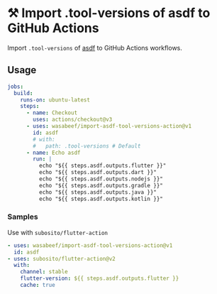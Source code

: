 # ⚒️ Import .tool-versions of asdf to GitHub Actions


Import `.tool-versions` of [asdf](https://asdf-vm.com/) to GitHub Actions workflows.


## Usage
```yaml
jobs:
  build:
    runs-on: ubuntu-latest
    steps:
      - name: Checkout
        uses: actions/checkout@v3
      - uses: wasabeef/import-asdf-tool-versions-action@v1
        id: asdf
        # with:
        #   path: .tool-versions # Default
      - name: Echo asdf
        run: |
          echo "${{ steps.asdf.outputs.flutter }}"
          echo "${{ steps.asdf.outputs.dart }}"
          echo "${{ steps.asdf.outputs.nodejs }}"
          echo "${{ steps.asdf.outputs.gradle }}"
          echo "${{ steps.asdf.outputs.java }}"
          echo "${{ steps.asdf.outputs.kotlin }}"
```

### Samples
Use with `subosito/flutter-action`
```yaml
- uses: wasabeef/import-asdf-tool-versions-action@v1
  id: asdf
- uses: subosito/flutter-action@v2
  with:
    channel: stable
    flutter-version: ${{ steps.asdf.outputs.flutter }}
    cache: true
```
